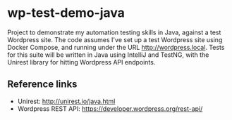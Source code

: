 # wp-test-demo-java
Project to demonstrate my automation testing skills in Java, against a test Wordpress site. The code assumes I've set up a test Wordpress site using Docker Compose, and running under the URL http://wordpress.local. Tests for this suite will be written in Java using IntelliJ and TestNG, with the Unirest library for hitting Wordpress API endpoints.

## Reference links
* Unirest: http://unirest.io/java.html
* Wordpress REST API: https://developer.wordpress.org/rest-api/
